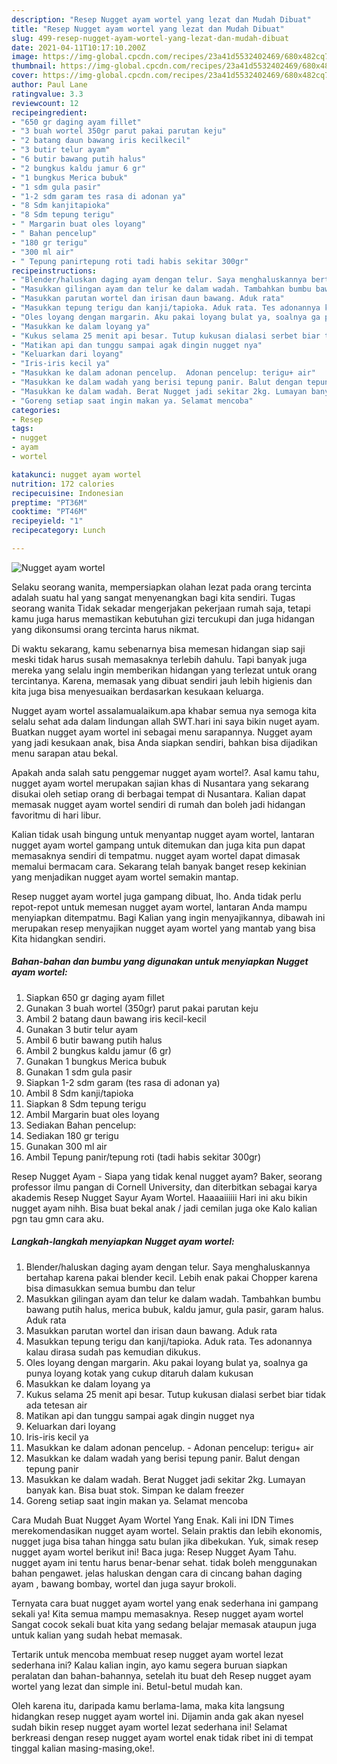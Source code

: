```yaml
---
description: "Resep Nugget ayam wortel yang lezat dan Mudah Dibuat"
title: "Resep Nugget ayam wortel yang lezat dan Mudah Dibuat"
slug: 499-resep-nugget-ayam-wortel-yang-lezat-dan-mudah-dibuat
date: 2021-04-11T10:17:10.200Z
image: https://img-global.cpcdn.com/recipes/23a41d5532402469/680x482cq70/nugget-ayam-wortel-foto-resep-utama.jpg
thumbnail: https://img-global.cpcdn.com/recipes/23a41d5532402469/680x482cq70/nugget-ayam-wortel-foto-resep-utama.jpg
cover: https://img-global.cpcdn.com/recipes/23a41d5532402469/680x482cq70/nugget-ayam-wortel-foto-resep-utama.jpg
author: Paul Lane
ratingvalue: 3.3
reviewcount: 12
recipeingredient:
- "650 gr daging ayam fillet"
- "3 buah wortel 350gr parut pakai parutan keju"
- "2 batang daun bawang iris kecilkecil"
- "3 butir telur ayam"
- "6 butir bawang putih halus"
- "2 bungkus kaldu jamur 6 gr"
- "1 bungkus Merica bubuk"
- "1 sdm gula pasir"
- "1-2 sdm garam tes rasa di adonan ya"
- "8 Sdm kanjitapioka"
- "8 Sdm tepung terigu"
- " Margarin buat oles loyang"
- " Bahan pencelup"
- "180 gr terigu"
- "300 ml air"
- " Tepung panirtepung roti tadi habis sekitar 300gr"
recipeinstructions:
- "Blender/haluskan daging ayam dengan telur. Saya menghaluskannya bertahap karena pakai blender kecil. Lebih enak pakai Chopper karena bisa dimasukkan semua bumbu dan telur"
- "Masukkan gilingan ayam dan telur ke dalam wadah. Tambahkan bumbu bawang putih halus, merica bubuk, kaldu jamur, gula pasir, garam halus. Aduk rata"
- "Masukkan parutan wortel dan irisan daun bawang. Aduk rata"
- "Masukkan tepung terigu dan kanji/tapioka. Aduk rata. Tes adonannya kalau dirasa sudah pas kemudian dikukus."
- "Oles loyang dengan margarin. Aku pakai loyang bulat ya, soalnya ga punya loyang kotak yang cukup ditaruh dalam kukusan"
- "Masukkan ke dalam loyang ya"
- "Kukus selama 25 menit api besar. Tutup kukusan dialasi serbet biar tidak ada tetesan air"
- "Matikan api dan tunggu sampai agak dingin nugget nya"
- "Keluarkan dari loyang"
- "Iris-iris kecil ya"
- "Masukkan ke dalam adonan pencelup.  Adonan pencelup: terigu+ air"
- "Masukkan ke dalam wadah yang berisi tepung panir. Balut dengan tepung panir"
- "Masukkan ke dalam wadah. Berat Nugget jadi sekitar 2kg. Lumayan banyak kan. Bisa buat stok. Simpan ke dalam freezer"
- "Goreng setiap saat ingin makan ya. Selamat mencoba"
categories:
- Resep
tags:
- nugget
- ayam
- wortel

katakunci: nugget ayam wortel 
nutrition: 172 calories
recipecuisine: Indonesian
preptime: "PT36M"
cooktime: "PT46M"
recipeyield: "1"
recipecategory: Lunch

---
```



![Nugget ayam wortel](https://img-global.cpcdn.com/recipes/23a41d5532402469/680x482cq70/nugget-ayam-wortel-foto-resep-utama.jpg)

Selaku seorang wanita, mempersiapkan olahan lezat pada orang tercinta adalah suatu hal yang sangat menyenangkan bagi kita sendiri. Tugas seorang  wanita Tidak sekadar mengerjakan pekerjaan rumah saja, tetapi kamu juga harus memastikan kebutuhan gizi tercukupi dan juga hidangan yang dikonsumsi orang tercinta harus nikmat.

Di waktu  sekarang, kamu sebenarnya bisa memesan hidangan siap saji meski tidak harus susah memasaknya terlebih dahulu. Tapi banyak juga mereka yang selalu ingin memberikan hidangan yang terlezat untuk orang tercintanya. Karena, memasak yang dibuat sendiri jauh lebih higienis dan kita juga bisa menyesuaikan berdasarkan kesukaan keluarga. 

Nugget ayam wortel assalamualaikum.apa khabar semua nya semoga kita selalu sehat ada dalam lindungan allah SWT.hari ini saya bikin nuget ayam. Buatkan nugget ayam wortel ini sebagai menu sarapannya. Nugget ayam yang jadi kesukaan anak, bisa Anda siapkan sendiri, bahkan bisa dijadikan menu sarapan atau bekal.

Apakah anda salah satu penggemar nugget ayam wortel?. Asal kamu tahu, nugget ayam wortel merupakan sajian khas di Nusantara yang sekarang disukai oleh setiap orang di berbagai tempat di Nusantara. Kalian dapat memasak nugget ayam wortel sendiri di rumah dan boleh jadi hidangan favoritmu di hari libur.

Kalian tidak usah bingung untuk menyantap nugget ayam wortel, lantaran nugget ayam wortel gampang untuk ditemukan dan juga kita pun dapat memasaknya sendiri di tempatmu. nugget ayam wortel dapat dimasak memalui bermacam cara. Sekarang telah banyak banget resep kekinian yang menjadikan nugget ayam wortel semakin mantap.

Resep nugget ayam wortel juga gampang dibuat, lho. Anda tidak perlu repot-repot untuk memesan nugget ayam wortel, lantaran Anda mampu menyiapkan ditempatmu. Bagi Kalian yang ingin menyajikannya, dibawah ini merupakan resep menyajikan nugget ayam wortel yang mantab yang bisa Kita hidangkan sendiri.

<!--inarticleads1-->

##### Bahan-bahan dan bumbu yang digunakan untuk menyiapkan Nugget ayam wortel:

1. Siapkan 650 gr daging ayam fillet
1. Gunakan 3 buah wortel (350gr) parut pakai parutan keju
1. Ambil 2 batang daun bawang iris kecil-kecil
1. Gunakan 3 butir telur ayam
1. Ambil 6 butir bawang putih halus
1. Ambil 2 bungkus kaldu jamur (6 gr)
1. Gunakan 1 bungkus Merica bubuk
1. Gunakan 1 sdm gula pasir
1. Siapkan 1-2 sdm garam (tes rasa di adonan ya)
1. Ambil 8 Sdm kanji/tapioka
1. Siapkan 8 Sdm tepung terigu
1. Ambil  Margarin buat oles loyang
1. Sediakan  Bahan pencelup:
1. Sediakan 180 gr terigu
1. Gunakan 300 ml air
1. Ambil  Tepung panir/tepung roti (tadi habis sekitar 300gr)


Resep Nugget Ayam - Siapa yang tidak kenal nugget ayam? Baker, seorang professor ilmu pangan di Cornell University, dan diterbitkan sebagai karya akademis Resep Nugget Sayur Ayam Wortel. Haaaaiiiiii Hari ini aku bikin nugget ayam nihh. Bisa buat bekal anak / jadi cemilan juga oke Kalo kalian pgn tau gmn cara aku. 

<!--inarticleads2-->

##### Langkah-langkah menyiapkan Nugget ayam wortel:

1. Blender/haluskan daging ayam dengan telur. Saya menghaluskannya bertahap karena pakai blender kecil. Lebih enak pakai Chopper karena bisa dimasukkan semua bumbu dan telur
1. Masukkan gilingan ayam dan telur ke dalam wadah. Tambahkan bumbu bawang putih halus, merica bubuk, kaldu jamur, gula pasir, garam halus. Aduk rata
1. Masukkan parutan wortel dan irisan daun bawang. Aduk rata
1. Masukkan tepung terigu dan kanji/tapioka. Aduk rata. Tes adonannya kalau dirasa sudah pas kemudian dikukus.
1. Oles loyang dengan margarin. Aku pakai loyang bulat ya, soalnya ga punya loyang kotak yang cukup ditaruh dalam kukusan
1. Masukkan ke dalam loyang ya
1. Kukus selama 25 menit api besar. Tutup kukusan dialasi serbet biar tidak ada tetesan air
1. Matikan api dan tunggu sampai agak dingin nugget nya
1. Keluarkan dari loyang
1. Iris-iris kecil ya
1. Masukkan ke dalam adonan pencelup.  - Adonan pencelup: terigu+ air
1. Masukkan ke dalam wadah yang berisi tepung panir. Balut dengan tepung panir
1. Masukkan ke dalam wadah. Berat Nugget jadi sekitar 2kg. Lumayan banyak kan. Bisa buat stok. Simpan ke dalam freezer
1. Goreng setiap saat ingin makan ya. Selamat mencoba


Cara Mudah Buat Nugget Ayam Wortel Yang Enak. Kali ini IDN Times merekomendasikan nugget ayam wortel. Selain praktis dan lebih ekonomis, nugget juga bisa tahan hingga satu bulan jika dibekukan. Yuk, simak resep nugget ayam wortel berikut ini! Baca juga: Resep Nugget Ayam Tahu. nugget ayam ini tentu harus benar-benar sehat. tidak boleh menggunakan bahan pengawet. jelas haluskan dengan cara di cincang bahan daging ayam , bawang bombay, wortel dan juga sayur brokoli. 

Ternyata cara buat nugget ayam wortel yang enak sederhana ini gampang sekali ya! Kita semua mampu memasaknya. Resep nugget ayam wortel Sangat cocok sekali buat kita yang sedang belajar memasak ataupun juga untuk kalian yang sudah hebat memasak.

Tertarik untuk mencoba membuat resep nugget ayam wortel lezat sederhana ini? Kalau kalian ingin, ayo kamu segera buruan siapkan peralatan dan bahan-bahannya, setelah itu buat deh Resep nugget ayam wortel yang lezat dan simple ini. Betul-betul mudah kan. 

Oleh karena itu, daripada kamu berlama-lama, maka kita langsung hidangkan resep nugget ayam wortel ini. Dijamin anda gak akan nyesel sudah bikin resep nugget ayam wortel lezat sederhana ini! Selamat berkreasi dengan resep nugget ayam wortel enak tidak ribet ini di tempat tinggal kalian masing-masing,oke!.

